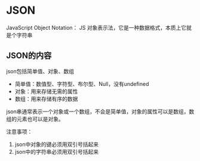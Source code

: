 # JSON

JavaScript Object Notation： JS 对象表示法，它是一种数据格式，本质上它就是个字符串



## JSON的内容

json包括简单值、对象、数组

- 简单值：数值型、字符型、布尔型、Null，没有undefined
- 对象：用来存储无需的属性
- 数组：用来存储有序的数据

json串通常表示一个对象或一个数组，不会是简单值，对象的属性可以是数组，数组的元素也可以是对象。

注意事项： 

1. json中对象的键必须用双引号括起来
2. json中的字符串必须用双引号括起来



